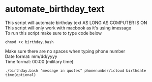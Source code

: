 # automate_birthday_text
This script will automate birthday text AS LONG AS COMPUTER IS ON\
This script will only work with macbook as it's using imessage\
To run this script make sure to type code below
```
chmod +x birthday.bash
```
Make sure there are no spaces when typing phone number\
Date format: mm/dd/yyyy \
Time format: 00:00 (military time) 
```
./birthday.bash "message in quotes" phonenumber/icloud birthdate time(optional)
```
